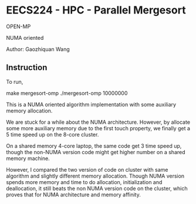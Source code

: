 # EECS224 - HPC - Parallel Mergesort
OPEN-MP

NUMA oriented

Author: Gaozhiquan Wang

## Instruction
To run,

  make mergesort-omp
  ./mergesort-omp 10000000
  
This is a NUMA oriented algorithm implementation with some auxiliary memory allocation.

We are stuck for a while about the NUMA architecture. However, by allocate some more auxiliary memory due to the first touch property, we finally get a 5 time speed up on the 8-core cluster.

On a shared memory 4-core laptop, the same code get 3 time speed up, though the non-NUMA version code might get higher number on a shared memory machine. 

However, I compared the two version of code on cluster with same algorithm and slightly different memory allocation. Though NUMA version spends more memory and time to do allocation, initialization and deallocation, it still beats the non NUMA version code on the cluster, which proves that for NUMA architecture and memory affinity.




